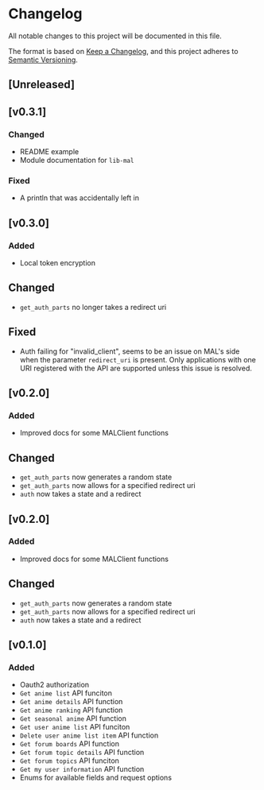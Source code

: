 # Changelog

All notable changes to this project will be documented in this file.

The format is based on [Keep a Changelog](https://keepachangelog.com/en/1.0.0/),
and this project adheres to [Semantic Versioning](https://semver.org/spec/v2.0.0.html).

## [Unreleased]

## [v0.3.1]

### Changed

-   README example
-   Module documentation for `lib-mal`

### Fixed

-   A println that was accidentally left in

## [v0.3.0]

### Added

-   Local token encryption

## Changed

-   `get_auth_parts` no longer takes a redirect uri

## Fixed

-   Auth failing for "invalid_client", seems to be an issue on MAL's side when the parameter `redirect_uri` is present. Only applications with one URI registered with the API are supported unless this issue is resolved.

## [v0.2.0]

### Added

-   Improved docs for some MALClient functions

## Changed

-   `get_auth_parts` now generates a random state
-   `get_auth_parts` now allows for a specified redirect uri
-   `auth` now takes a state and a redirect

## [v0.2.0]

### Added

-   Improved docs for some MALClient functions

## Changed

-   `get_auth_parts` now generates a random state
-   `get_auth_parts` now allows for a specified redirect uri
-   `auth` now takes a state and a redirect

## [v0.1.0]

### Added

-   Oauth2 authorization
-   `Get anime list` API funciton
-   `Get anime details` API function
-   `Get anime ranking` API function
-   `Get seasonal anime` API function
-   `Get user anime list` API funciton
-   `Delete user anime list item` API function
-   `Get forum boards` API function
-   `Get forum topic details` API function
-   `Get forum topics` API funciton
-   `Get my user information` API function
-   Enums for available fields and request options
